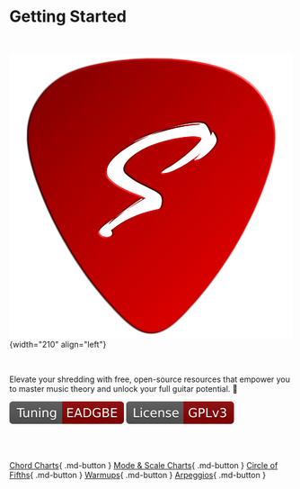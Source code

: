 #  Getting Started

<br>

![](./assets/images/main-icon.png){width="210" align="left"}

<br>

Elevate your shredding with free, open-source resources that empower you to master music theory and unlock your full guitar potential. 🤘

![Tuning badge](./assets/images/badges/Tuning-Badge.svg)
![License badge](./assets/images/badges/License-Badge.svg)

<br>

<br>

[Chord Charts](./learn/chords/a-series.md){ .md-button }
[Mode & Scale Charts](#){ .md-button }
[Circle of Fifths](#){ .md-button }
[Warmups](#){ .md-button }
[Arpeggios](#){ .md-button }

<br>

<br>
